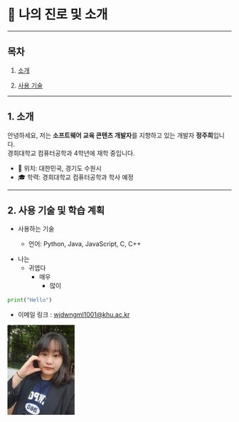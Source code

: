 # 🚀 나의 진로 및 소개
* * *
## 목차

1. [소개](#소개-about-me)  

2. [사용 기술](#사용-기술-및-학습-계획-skills--learning-plan)  


* * *

## 1. 소개

안녕하세요, 저는 **소프트웨어 교육 콘텐츠 개발자**를 지향하고 있는 개발자 **정주희**입니다.  
경희대학교 컴퓨터공학과 4학년에 재학 중입니다.

- 📍 위치: 대한민국, 경기도 수원시  
- 🎓 학력: 경희대학교 컴퓨터공학과 학사 예정  

* * *

## 2. 사용 기술 및 학습 계획 

- 사용하는 기술

  * 언어: Python, Java, JavaScript, C, C++
  
* 나는
    - 귀엽다
        + 매우
            + 많이

```python
print("Hello")
```

* 이메일 링크 : <wjdwngml1001@khu.ac.kr>

<img src="/juhee.jpg" width="30%" height="40%" title="px(픽셀) 크기 설정" alt="juhee"></img>